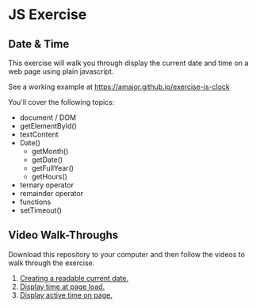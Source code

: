 # JS Exercise

## Date & Time

This exercise will walk you through display the current date and time on a web page using plain javascript.

See a working example at https://amajor.github.io/exercise-js-clock

You'll cover the following topics:

* document / DOM
* getElementById()
* textContent
* Date()
  * getMonth()
  * getDate()
  * getFullYear()
  * getHours()
* ternary operator
* remainder operator
* functions
* setTimeout()

## Video Walk-Throughs

Download this repository to your computer and then follow the videos to walk through the exercise.

1. [Creating a readable current date.](https://youtu.be/IH9fUHQzwXw)
2. [Display time at page load.](https://youtu.be/nwowsjVlEGk)
3. [Display active time on page.](https://youtu.be/YCuvzf2NLhk)
